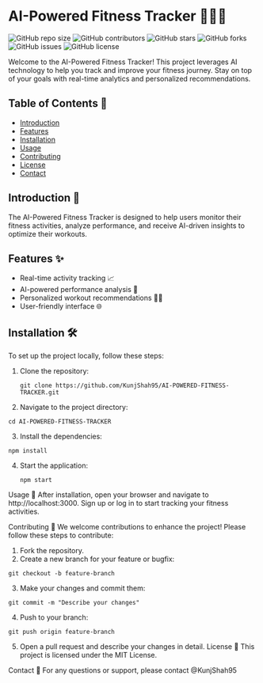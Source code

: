 # AI-Powered Fitness Tracker 🏋️‍♂️🤖

![GitHub repo size](https://img.shields.io/github/repo-size/KunjShah95/AI-POWERED-FITNESS-TRACKER)
![GitHub contributors](https://img.shields.io/github/contributors/KunjShah95/AI-POWERED-FITNESS-TRACKER)
![GitHub stars](https://img.shields.io/github/stars/KunjShah95/AI-POWERED-FITNESS-TRACKER?style=social)
![GitHub forks](https://img.shields.io/github/forks/KunjShah95/AI-POWERED-FITNESS-TRACKER?style=social)
![GitHub issues](https://img.shields.io/github/issues/KunjShah95/AI-POWERED-FITNESS-TRACKER)
![GitHub license](https://img.shields.io/github/license/KunjShah95/AI-POWERED-FITNESS-TRACKER)

Welcome to the AI-Powered Fitness Tracker! This project leverages AI technology to help you track and improve your fitness journey. Stay on top of your goals with real-time analytics and personalized recommendations.


## Table of Contents 📑
- [Introduction](#introduction)
- [Features](#features)
- [Installation](#installation)
- [Usage](#usage)
- [Contributing](#contributing)
- [License](#license)
- [Contact](#contact)

## Introduction 🌟
The AI-Powered Fitness Tracker is designed to help users monitor their fitness activities, analyze performance, and receive AI-driven insights to optimize their workouts.

## Features ✨
- Real-time activity tracking 📈
- AI-powered performance analysis 🤖
- Personalized workout recommendations 🏋️‍♀️
- User-friendly interface 🌐

## Installation 🛠️
To set up the project locally, follow these steps:

1. Clone the repository:
   ```
   git clone https://github.com/KunjShah95/AI-POWERED-FITNESS-TRACKER.git
   ```
2. Navigate to the project directory:
```
cd AI-POWERED-FITNESS-TRACKER
```
3. Install the dependencies:
```
npm install
```
4. Start the application:
   ```
   npm start
   ```
Usage 🚀
After installation, open your browser and navigate to http://localhost:3000. Sign up or log in to start tracking your fitness activities.

Contributing 🤝
We welcome contributions to enhance the project! Please follow these steps to contribute:

1. Fork the repository.
2. Create a new branch for your feature or bugfix:
```
git checkout -b feature-branch
```
3.  Make your changes and commit them:
```
git commit -m "Describe your changes"
```
4. Push to your branch:
```
git push origin feature-branch
```
5. Open a pull request and describe your changes in detail.
License 📜
This project is licensed under the MIT License.

Contact 📧
For any questions or support, please contact @KunjShah95
